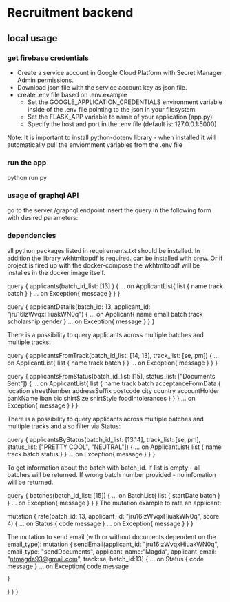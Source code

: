 # Recruitment backend

## local usage
### get firebase credentials
- Create a service account in Google Cloud Platform with Secret Manager Admin permissions. 
- Download json file with the service account key as json file.
- create .env file based on .env.example
   - Set the GOOGLE_APPLICATION_CREDENTIALS environment variable inside of the .env file pointing to the json in your filesystem 
   - Set the FLASK_APP variable to name of your application (app.py)
   - Specify the host and port in the .env file (default is: 127.0.0.1:5000)

Note: It is important to install python-dotenv library - when installed it will automatically pull the enviornment variables from the .env file 

### run the app
python run.py

### usage of graphql API
go to the server /graphql endpoint 
insert the query in the following form with desired parameters:


### dependencies 
all python packages listed in requirements.txt should be installed.
In addition the library wkhtmltopdf is required. 
can be installed with brew. 
Or if project is fired up with the docker-compose the wkhtmltopdf will be installes in the docker image itself. 


    
query {
  applicants(batch_id_list: [13] ) {
	... on ApplicantList{
		list {
      name
      track
      batch
    }
	}
	... on Exception{
		message
	}
    }
  }
  
query {
  applicantDetails(batch_id: 13, applicant_id: "jru16lzWvqxHiuakWN0q") {
    ... on Applicant{
      name
      email
      batch
      track
      scholarship
      gender
    }
    ... on Exception{
        message
    }
    }
  }


There is a possibility to query applicants across multiple batches and multiple tracks:

query {
  applicantsFromTrack(batch_id_list: [14, 13], track_list: [se, pm]) {
	... on ApplicantList{
		list {
      name
      track
      batch
    }
	}
	... on Exception{
		message
	}
    }
  }

  query {
  applicantsFromStatus(batch_id_list: [15], status_list: ["Documents Sent"]) {
	... on ApplicantList{
	  list {
      name
      track
      batch
      acceptanceFormData {
          location
          streetNumber
          addressSuffix
          postcode
          city
          country
          accountHolder
          bankName
          iban
          bic
          shirtSize
          shirtStyle
          foodIntolerances
      }
    }
	}
	... on Exception{
		message
	}
    }
  }


There is a possibility to query applicants across multiple batches and multiple tracks and also filter via Status:

query {
  applicantsByStatus(batch_id_list: [13,14], track_list: [se, pm], status_list: ["PRETTY COOL", "NEUTRAL"]) {
	... on ApplicantList{
		list {
      name
      track
      batch
      status
    }
	}
	... on Exception{
		message
	}
    }
  }



To get information about the batch with batch_id.
If list is empty - all batches will be returned. If wrong batch number provided - no infomation will be returned. 

query {
  batches(batch_id_list: [15]) {
    ... on BatchList{
				list {
          startDate
          batch
        }
    }
    ... on Exception{
        message
    }
    }
  }
The mutation example to rate an applicant:

  mutation {
  rate(batch_id: 13, applicant_id: "jru16lzWvqxHiuakWN0q", score: 4) {
     ... on Status {
      code
      message
    }
    ... on Exception{
        message
    }
}
}

The mutation to send email (with or without documents dependent on the email_type):
mutation {
  sendEmail(applicant_id: "jru16lzWvqxHiuakWN0q", email_type: "sendDocuments", applicant_name:"Magda", applicant_email: "ntmagda93@gmail.com", track:se, batch_id:13) {
     ... on Status {
      code
      message
    }
    ... on Exception{
      code
      message
        
    }
}
}
}
